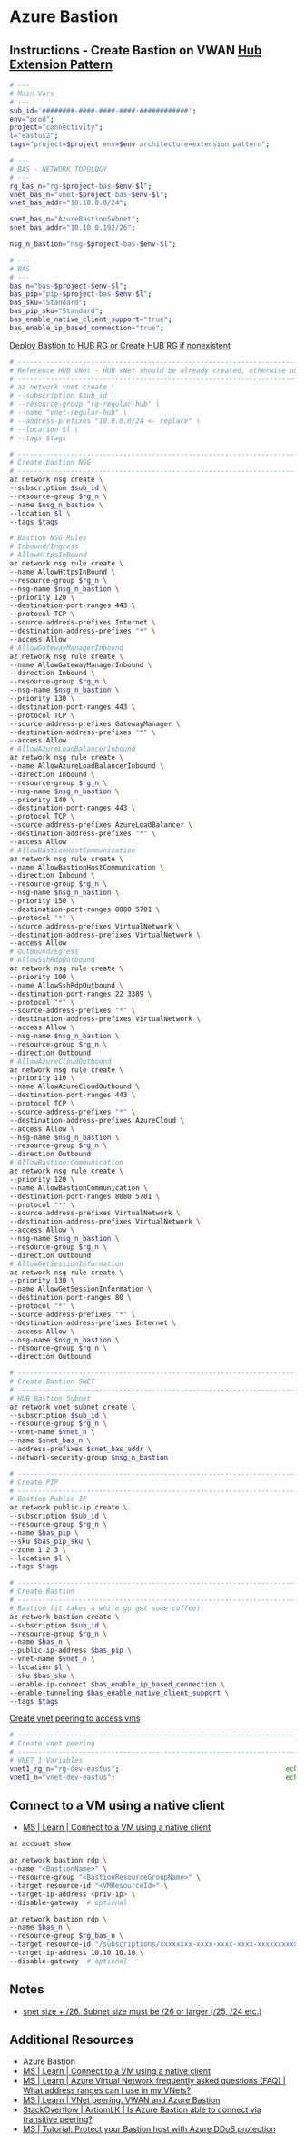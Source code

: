 # Azure Bastion

## Instructions - Create Bastion on VWAN [Hub Extension Pattern][8]

```bash
# ---
# Main Vars
# ---
sub_id='########-####-####-####-############';                          echo $sub_id          # must update
env="prod";                                                             echo $env
project="connectivity";                                                 echo $project
l="eastus2";                                                            echo $l
tags="project=$project env=$env architecture=extension pattern";        echo $tags

# ---
# BAS - NETWORK TOPOLOGY
# ---
rg_bas_n="rg-$project-bas-$env-$l";                                     echo $rg_bas_n        # must update
vnet_bas_n="vnet-$project-bas-$env-$l";                                 echo $vnet_bas_n      # must update
vnet_bas_addr="10.10.0.0/24";                                           echo $vnet_bas_addr   # must update

snet_bas_n="AzureBastionSubnet";                                        echo $snet_bas_n
snet_bas_addr="10.10.0.192/26";                                         echo $snet_bas_addr   # must update

nsg_n_bastion="nsg-$project-bas-$env-$l";                               echo $nsg_n_bastion

# ---
# BAS
# ---
bas_n="bas-$project-$env-$l";                                           echo $bas_n
bas_pip="pip-$project-bas-$env-$l";                                     echo $bas_pip
bas_sku="Standard";                                                     echo $bas_sku
bas_pip_sku="Standard";                                                 echo $bas_pip_sku
bas_enable_native_client_support="true";                                echo $bas_enable_native_client_support
bas_enable_ip_based_connection="true";                                  echo $bas_enable_ip_based_connection
```

[Deploy Bastion to HUB RG or Create HUB RG if nonexistent][3]

```bash
# ------------------------------------------------------------------------------------------------
# Reference HUB vNet - HUB vNet should be already created, otherwise uncomment and create the HUB vnet
# ------------------------------------------------------------------------------------------------
# az network vnet create \
# --subscription $sub_id \
# --resource-group "rg-regular-hub" \
# --name "vnet-regular-hub" \
# --address-prefixes "10.0.0.0/24 <- replace" \
# --location $l \
# --tags $tags

# ------------------------------------------------------------------------------------------------
# Create bastion NSG
# ------------------------------------------------------------------------------------------------
az network nsg create \
--subscription $sub_id \
--resource-group $rg_n \
--name $nsg_n_bastion \
--location $l \
--tags $tags

# Bastion NSG Rules
# Inbound/Ingress
# AllowHttpsInBound
az network nsg rule create \
--name AllowHttpsInBound \
--resource-group $rg_n \
--nsg-name $nsg_n_bastion \
--priority 120 \
--destination-port-ranges 443 \
--protocol TCP \
--source-address-prefixes Internet \
--destination-address-prefixes "*" \
--access Allow
# AllowGatewayManagerInbound
az network nsg rule create \
--name AllowGatewayManagerInbound \
--direction Inbound \
--resource-group $rg_n \
--nsg-name $nsg_n_bastion \
--priority 130 \
--destination-port-ranges 443 \
--protocol TCP \
--source-address-prefixes GatewayManager \
--destination-address-prefixes "*" \
--access Allow
# AllowAzureLoadBalancerInbound
az network nsg rule create \
--name AllowAzureLoadBalancerInbound \
--direction Inbound \
--resource-group $rg_n \
--nsg-name $nsg_n_bastion \
--priority 140 \
--destination-port-ranges 443 \
--protocol TCP \
--source-address-prefixes AzureLoadBalancer \
--destination-address-prefixes "*" \
--access Allow
# AllowBastionHostCommunication
az network nsg rule create \
--name AllowBastionHostCommunication \
--direction Inbound \
--resource-group $rg_n \
--nsg-name $nsg_n_bastion \
--priority 150 \
--destination-port-ranges 8080 5701 \
--protocol "*" \
--source-address-prefixes VirtualNetwork \
--destination-address-prefixes VirtualNetwork \
--access Allow
# OutBound/Egress
# AllowSshRdpOutbound
az network nsg rule create \
--priority 100 \
--name AllowSshRdpOutbound \
--destination-port-ranges 22 3389 \
--protocol "*" \
--source-address-prefixes "*" \
--destination-address-prefixes VirtualNetwork \
--access Allow \
--nsg-name $nsg_n_bastion \
--resource-group $rg_n \
--direction Outbound
# AllowAzureCloudOutbound
az network nsg rule create \
--priority 110 \
--name AllowAzureCloudOutbound \
--destination-port-ranges 443 \
--protocol TCP \
--source-address-prefixes "*" \
--destination-address-prefixes AzureCloud \
--access Allow \
--nsg-name $nsg_n_bastion \
--resource-group $rg_n \
--direction Outbound
# AllowBastion:Communication
az network nsg rule create \
--priority 120 \
--name AllowBastionCommunication \
--destination-port-ranges 8080 5701 \
--protocol "*" \
--source-address-prefixes VirtualNetwork \
--destination-address-prefixes VirtualNetwork \
--access Allow \
--nsg-name $nsg_n_bastion \
--resource-group $rg_n \
--direction Outbound
# AllowGetSessionInformation
az network nsg rule create \
--priority 130 \
--name AllowGetSessionInformation \
--destination-port-ranges 80 \
--protocol "*" \
--source-address-prefixes "*" \
--destination-address-prefixes Internet \
--access Allow \
--nsg-name $nsg_n_bastion \
--resource-group $rg_n \
--direction Outbound

# ------------------------------------------------------------------------------------------------
# Create Bastion SNET
# ------------------------------------------------------------------------------------------------
# HUB Bastion Subnet
az network vnet subnet create \
--subscription $sub_id \
--resource-group $rg_n \
--vnet-name $vnet_n \
--name $snet_bas_n \
--address-prefixes $snet_bas_addr \
--network-security-group $nsg_n_bastion

# ------------------------------------------------------------------------------------------------
# Create PIP
# ------------------------------------------------------------------------------------------------
# Bastion Public IP
az network public-ip create \
--subscription $sub_id \
--resource-group $rg_n \
--name $bas_pip \
--sku $bas_pip_sku \
--zone 1 2 3 \
--location $l \
--tags $tags

# ------------------------------------------------------------------------------------------------
# Create Bastion
# ------------------------------------------------------------------------------------------------
# Bastion (it takes a while go get some coffee)
az network bastion create \
--subscription $sub_id \
--resource-group $rg_n \
--name $bas_n \
--public-ip-address $bas_pip \
--vnet-name $vnet_n \
--location $l \
--sku $bas_sku \
--enable-ip-connect $bas_enable_ip_based_connection \
--enable-tunneling $bas_enable_native_client_support \
--tags $tags
```

[Create vnet peering to access vms][4]

```bash
# ------------------------------------------------------------------------------------------------
# Create vnet peering
# ------------------------------------------------------------------------------------------------
# VNET_1 Variables
vnet1_rg_n="rg-dev-eastus";                                         echo $vnet1_rg_n         # must update
vnet1_n="vnet-dev-eastus";                                          echo $vnet1_n            # must update
```

## Connect to a VM using a native client

- [MS | Learn | Connect to a VM using a native client][2]

```bash
az account show

az network bastion rdp \
--name "<BastionName>" \
--resource-group "<BastionResourceGroupName>" \
--target-resource-id "<VMResourceId>" \
--target-ip-address <priv-ip> \
--disable-gateway  # optional

az network bastion rdp \
--name $bas_n \
--resource-group $rg_bas_n \
--target-resource-id "/subscriptions/xxxxxxxx-xxxx-xxxx-xxxx-xxxxxxxxxxxx/resourceGroups/rg-name/providers/Microsoft.Compute/virtualMachines/vm-name" \
--target-ip-address 10.10.10.10 \
--disable-gateway  # optional
```

## Notes

- [snet size + /26. Subnet size must be /26 or larger (/25, /24 etc.)][1]

## Additional Resources

- Azure Bastion
- [MS | Learn | Connect to a VM using a native client][2]
- [MS | Learn | Azure Virtual Network frequently asked questions (FAQ) | What address ranges can I use in my VNets?][5]
- [MS | Learn | VNet peering, VWAN and Azure Bastion][6]
- [StackOverflow | ArtiomLK | Is Azure Bastion able to connect via transitive peering?][7]
- [MS | Tutorial: Protect your Bastion host with Azure DDoS protection][9]

[1]: https://learn.microsoft.com/en-us/azure/bastion/configuration-settings#subnet
[2]: https://learn.microsoft.com/EN-US/azure/bastion/connect-native-client-windows
[3]: https://github.com/ArtiomLK/commands/blob/main/bash/readme.md#create-rg
[4]: https://github.com/ArtiomLK/commands/blob/main/bash/readme.md#create-vnet-peering
[5]: https://learn.microsoft.com/en-us/azure/virtual-network/virtual-networks-faq#what-address-ranges-can-i-use-in-my-vnets
[6]: https://learn.microsoft.com/en-us/azure/bastion/vnet-peering
[7]: https://stackoverflow.com/a/75980971/5212904
[8]: https://learn.microsoft.com/en-us/azure/architecture/guide/networking/private-link-virtual-wan-dns-virtual-hub-extension-pattern
[9]: https://learn.microsoft.com/en-us/azure/bastion/tutorial-protect-bastion-host-ddos
